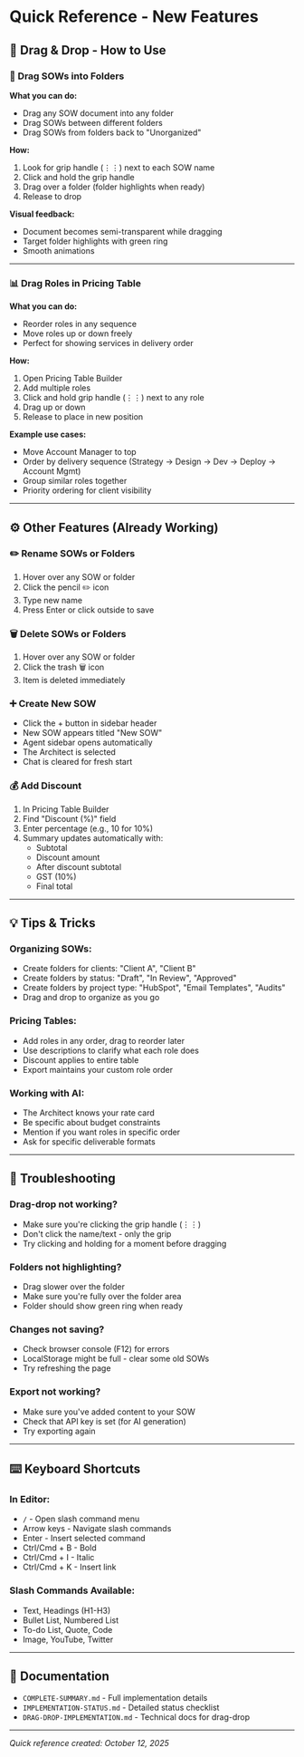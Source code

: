 # Quick Reference - New Features

## 🎯 Drag & Drop - How to Use

### 📁 Drag SOWs into Folders

**What you can do:**
- Drag any SOW document into any folder
- Drag SOWs between different folders
- Drag SOWs from folders back to "Unorganized"

**How:**
1. Look for grip handle (⋮⋮) next to each SOW name
2. Click and hold the grip handle
3. Drag over a folder (folder highlights when ready)
4. Release to drop

**Visual feedback:**
- Document becomes semi-transparent while dragging
- Target folder highlights with green ring
- Smooth animations

---

### 📊 Drag Roles in Pricing Table

**What you can do:**
- Reorder roles in any sequence
- Move roles up or down freely
- Perfect for showing services in delivery order

**How:**
1. Open Pricing Table Builder
2. Add multiple roles
3. Click and hold grip handle (⋮⋮) next to any role
4. Drag up or down
5. Release to place in new position

**Example use cases:**
- Move Account Manager to top
- Order by delivery sequence (Strategy → Design → Dev → Deploy → Account Mgmt)
- Group similar roles together
- Priority ordering for client visibility

---

## ⚙️ Other Features (Already Working)

### ✏️ Rename SOWs or Folders
1. Hover over any SOW or folder
2. Click the pencil ✏️ icon
3. Type new name
4. Press Enter or click outside to save

### 🗑️ Delete SOWs or Folders
1. Hover over any SOW or folder
2. Click the trash 🗑️ icon
3. Item is deleted immediately

### ➕ Create New SOW
- Click the + button in sidebar header
- New SOW appears titled "New SOW"
- Agent sidebar opens automatically
- The Architect is selected
- Chat is cleared for fresh start

### 💰 Add Discount
1. In Pricing Table Builder
2. Find "Discount (%)" field
3. Enter percentage (e.g., 10 for 10%)
4. Summary updates automatically with:
   - Subtotal
   - Discount amount
   - After discount subtotal
   - GST (10%)
   - Final total

---

## 💡 Tips & Tricks

### Organizing SOWs:
- Create folders for clients: "Client A", "Client B"
- Create folders by status: "Draft", "In Review", "Approved"
- Create folders by project type: "HubSpot", "Email Templates", "Audits"
- Drag and drop to organize as you go

### Pricing Tables:
- Add roles in any order, drag to reorder later
- Use descriptions to clarify what each role does
- Discount applies to entire table
- Export maintains your custom role order

### Working with AI:
- The Architect knows your rate card
- Be specific about budget constraints
- Mention if you want roles in specific order
- Ask for specific deliverable formats

---

## 🐛 Troubleshooting

### Drag-drop not working?
- Make sure you're clicking the grip handle (⋮⋮)
- Don't click the name/text - only the grip
- Try clicking and holding for a moment before dragging

### Folders not highlighting?
- Drag slower over the folder
- Make sure you're fully over the folder area
- Folder should show green ring when ready

### Changes not saving?
- Check browser console (F12) for errors
- LocalStorage might be full - clear some old SOWs
- Try refreshing the page

### Export not working?
- Make sure you've added content to your SOW
- Check that API key is set (for AI generation)
- Try exporting again

---

## ⌨️ Keyboard Shortcuts

### In Editor:
- `/` - Open slash command menu
- Arrow keys - Navigate slash commands
- Enter - Insert selected command
- Ctrl/Cmd + B - Bold
- Ctrl/Cmd + I - Italic
- Ctrl/Cmd + K - Insert link

### Slash Commands Available:
- Text, Headings (H1-H3)
- Bullet List, Numbered List
- To-do List, Quote, Code
- Image, YouTube, Twitter

---

## 📖 Documentation

- `COMPLETE-SUMMARY.md` - Full implementation details
- `IMPLEMENTATION-STATUS.md` - Detailed status checklist
- `DRAG-DROP-IMPLEMENTATION.md` - Technical docs for drag-drop

---

*Quick reference created: October 12, 2025*
